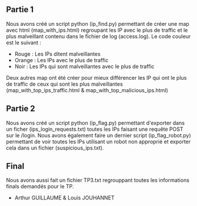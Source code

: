 ## Partie 1

Nous avons créé un script python (ip_find.py) permettant de créer une map avec html (map_with_ips.html) regroupant les IP avec le plus de traffic et le plus malveillant contenu dans le fichier de log (access.log).
Le code couleur est le suivant :
  - Rouge : Les IPs ditent malveillantes
  - Orange : Les IPs avec le plus de traffic
  - Noir : Les IPs qui sont malveillantes avec le plus de traffic

Deux autres map ont été créer pour mieux différencer les IP qui ont le plus de traffic de ceux qui sont les plus malveillantes (map_with_top_ips_traffic.html & map_with_top_malicious_ips.html)

## Partie 2

Nous avons créé un script python (ip_flag.py) permettant d'exporter dans un ficher (ips_login_requests.txt) toutes les IPs faisant une requête POST sur le /login.
Nous avons également faire un dernier script (ip_flag_robot.py) permettant de voir toutes les IPs utilisant un robot non approprié et exporter cela dans un fichier (suspicious_ips.txt).

## Final

Nous avons aussi fait un fichier TP3.txt regrouppant toutes les informations finals demandés pour le TP.

- Arthur GUILLAUME & Louis JOUHANNET
